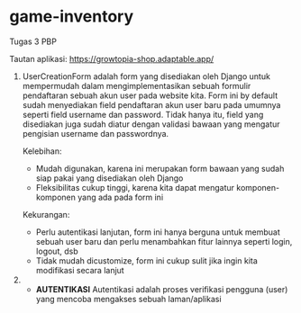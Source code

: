 # game-inventory
Tugas 3 PBP

Tautan aplikasi: https://growtopia-shop.adaptable.app/

1. UserCreationForm adalah form yang disediakan oleh Django untuk mempermudah dalam mengimplementasikan sebuah formulir pendaftaran sebuah akun user pada 
   website kita. Form ini by default sudah menyediakan field pendaftaran akun user baru pada umumnya seperti field username dan password. Tidak hanya itu, 
   field yang disediakan juga sudah diatur dengan validasi bawaan yang mengatur pengisian username dan passwordnya.

   Kelebihan:
   + Mudah digunakan, karena ini merupakan form bawaan yang sudah siap pakai yang disediakan oleh Django
   + Fleksibilitas cukup tinggi, karena kita dapat mengatur komponen-komponen yang ada pada form ini

   Kekurangan:
   + Perlu autentikasi lanjutan, form ini hanya berguna untuk membuat sebuah user baru dan perlu menambahkan fitur lainnya seperti login, logout, dsb
   + Tidak mudah dicustomize, form ini cukup sulit jika ingin kita modifikasi secara lanjut
  
2. + **AUTENTIKASI**
     Autentikasi adalah proses verifikasi pengguna (user) yang mencoba mengakses sebuah laman/aplikasi
